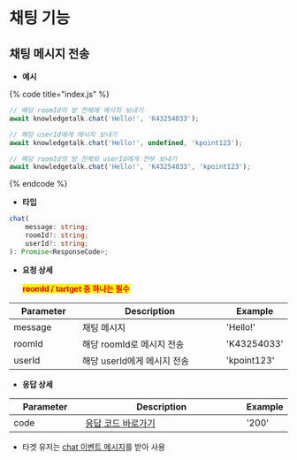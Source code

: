 # 채팅 기능

## 채팅 메시지 전송

* **예시**

{% code title="index.js" %}
```javascript
// 해당 roomId의 방 전체에 메시지 보내기
await knowledgetalk.chat('Hello!', 'K43254033');

// 해당 userId에게 메시지 보내기
await knowledgetalk.chat('Hello!', undefined, 'kpoint123');

// 해당 roomId의 방 전체와 userId에게 전부 보내기
await knowledgetalk.chat('Hello!', 'K43254033', 'kpoint123');
```
{% endcode %}



* **타입**

```typescript
chat(
    message: string;
    roomId?: string;
    userId?: string;
): Promise<ResponseCode>;
```



*   **요청 상세**

    <mark style="color:red;">**roomId / tartget 중 하나는 필수**</mark>

<table><thead><tr><th width="141">Parameter</th><th width="429">Description</th><th>Example</th></tr></thead><tbody><tr><td>message</td><td>채팅 메시지</td><td>'Hello!'</td></tr><tr><td>roomId</td><td>해당 roomId로 메시지 전송</td><td>'K43254033'</td></tr><tr><td>userId</td><td>해당 userId에게 메시지 전송</td><td>'kpoint123'</td></tr></tbody></table>



* **응답 상세**

<table><thead><tr><th width="141">Parameter</th><th width="429">Description</th><th>Example</th></tr></thead><tbody><tr><td>code</td><td><a href="code.md">응답 코드 바로가기</a></td><td>'200'</td></tr></tbody></table>

* 타겟 유저는 [chat 이벤트 메시지](event.md)를 받아 사용

